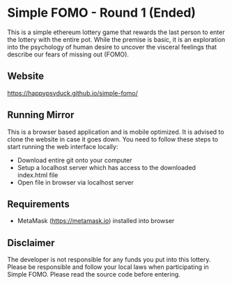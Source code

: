 # Simple FOMO - Round 1 (Ended)
This is a simple ethereum lottery game that rewards the last person to enter the lottery with the entire pot. While the premise is basic, it is an exploration into the psychology of human desire to uncover the visceral feelings that describe our fears of missing out (FOMO).

## Website
https://happypsyduck.github.io/simple-fomo/

## Running Mirror
This is a browser based application and is mobile optimized. It is advised to clone the website in case it goes down. You need to follow these steps to start running the web interface locally:
* Download entire git onto your computer
* Setup a localhost server which has access to the downloaded index.html file
* Open file in browser via localhost server

## Requirements
* MetaMask (https://metamask.io) installed into browser

## Disclaimer
The developer is not responsible for any funds you put into this lottery. Please be responsible and follow your local laws when participating in Simple FOMO. Please read the source code before entering.
